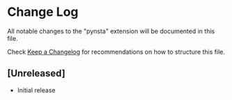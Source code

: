 # Change Log

All notable changes to the "pynsta" extension will be documented in this file.

Check [Keep a Changelog](http://keepachangelog.com/) for recommendations on how to structure this file.

## [Unreleased]

- Initial release